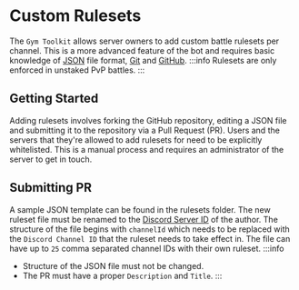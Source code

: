 # Custom Rulesets

The `Gym Toolkit` allows server owners to add custom battle rulesets per channel. This is a more advanced feature of the bot and requires basic knowledge of [JSON](https://json.org) file format, [Git](https://git-scm.com/) and [GitHub](https://docs.github.com/en).
:::info
Rulesets are only enforced in unstaked PvP battles.
:::

## Getting Started

Adding rulesets involves forking the GitHub repository, editing a JSON file and submitting it to the repository via a Pull Request (PR). Users and the servers that they're allowed to add rulesets for need to be explicitly whitelisted. This is a manual process and requires an administrator of the server to get in touch.

## Submitting PR

A sample JSON template can be found in the rulesets folder. The new ruleset file must be renamed to the [Discord Server ID](https://support.discord.com/hc/en-us/articles/206346498-Where-can-I-find-my-User-Server-Message-ID) of the author. The structure of the file begins with `channelId` which needs to be replaced with the `Discord Channel ID` that the ruleset needs to take effect in. The file can have up to `25` comma separated channel IDs with their own ruleset.
:::info
- Structure of the JSON file must not be changed.
- The PR must have a proper `Description` and `Title`.
:::